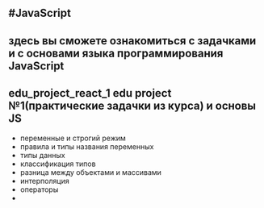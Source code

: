 #JavaScript
----------
здесь вы сможете ознакомиться с задачками  и с основами языка программирования JavaScript
----------
edu_project_react_1 edu project №1(практические задачки из курса) и основы JS
----------
- переменные и строгий режим
- правила и типы названия переменных
- типы данных
- классификация типов
- разница между объектами и массивами
- интерполяция
- операторы
- 
